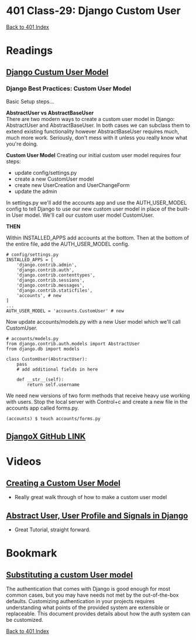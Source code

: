 # 401 Class-29: Django Custom User
[Back to 401 Index](401-index.md)<br>

# Readings <br> 

## [**Django Custum User Model**](https://learndjango.com/tutorials/django-custom-user-model) <br>
### **Django Best Practices: Custom User Model**
 Basic Setup steps...

**AbstractUser vs AbstractBaseUser** <br>
There are two modern ways to create a custom user model in Django: AbstractUser and AbstractBaseUser. In both cases we can subclass them to extend existing functionality however AbstractBaseUser requires much, much more work. Seriously, don't mess with it unless you really know what you're doing.

**Custom User Model**
Creating our initial custom user model requires four steps:

- update config/settings.py
- create a new CustomUser model
- create new UserCreation and UserChangeForm
- update the admin

In settings.py we'll add the accounts app and use the AUTH_USER_MODEL config to tell Django to use our new custom user model in place of the built-in User model. We'll call our custom user model CustomUser.

**THEN**

Within INSTALLED_APPS add accounts at the bottom. Then at the bottom of the entire file, add the AUTH_USER_MODEL config.

```
# config/settings.py
INSTALLED_APPS = [
    'django.contrib.admin',
    'django.contrib.auth',
    'django.contrib.contenttypes',
    'django.contrib.sessions',
    'django.contrib.messages',
    'django.contrib.staticfiles',
    'accounts', # new
]
...
AUTH_USER_MODEL = 'accounts.CustomUser' # new
```
Now update accounts/models.py with a new User model which we'll call CustomUser.

```
# accounts/models.py
from django.contrib.auth.models import AbstractUser
from django.db import models

class CustomUser(AbstractUser):
    pass
    # add additional fields in here

    def __str__(self):
        return self.username
```
We need new versions of two form methods that receive heavy use working with users. Stop the local server with Control+c and create a new file in the accounts app called forms.py.

```
(accounts) $ touch accounts/forms.py
```

## [**DjangoX GitHub LINK**](https://github.com/wsvincent/djangox)  <br>



# Videos <br>

## [**Creating a Custom User Model**](https://www.youtube.com/watch?v=eCeRC7E8Z7Y&t=59s&ab_channel=CodingWithMitch)  <br>

- Really great walk through of how to make a custom user model

## [**Abstract User, User Profile and Signals in Django**](https://www.youtube.com/watch?v=EudKs1HPUfE&ab_channel=DjangoLessons)  <br>

- Great Tutorial, straight forward.

# Bookmark

## [**Substituting a custom User model**](https://docs.djangoproject.com/en/3.0/topics/auth/customizing/#auth-custom-user)  <br>

The authentication that comes with Django is good enough for most common cases, but you may have needs not met by the out-of-the-box defaults. Customizing authentication in your projects requires understanding what points of the provided system are extensible or replaceable. This document provides details about how the auth system can be customized.



[Back to 401 Index](401-index.md)